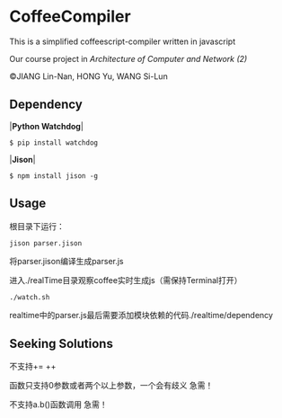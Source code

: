 CoffeeCompiler
==============

This is a simplified coffeescript-compiler written in javascript

Our course project in *Architecture of Computer and Network (2)*

&copy;JIANG Lin-Nan, HONG Yu, WANG Si-Lun

## Dependency

|**Python Watchdog**|
```shell
$ pip install watchdog
```
|**Jison**|
```shell
$ npm install jison -g
```

## Usage
根目录下运行：
```shell
jison parser.jison
```
将parser.jison编译生成parser.js

进入./realTime目录观察coffee实时生成js（需保持Terminal打开）
```shell
./watch.sh
```
realtime中的parser.js最后需要添加模块依赖的代码./realtime/dependency

## Seeking Solutions
不支持+= ++

函数只支持0参数或者两个以上参数，一个会有歧义 急需！

不支持a.b()函数调用 急需！

